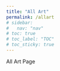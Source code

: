```yaml
---
title: "All Art"
permalink: /allart
# sidebar:
#   nav: "nav"
# toc: true
# toc_label: "TOC"
# toc_sticky: true
---
```

All Art Page
